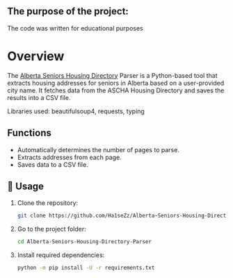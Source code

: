 ## The purpose of the project:
The code was written for educational purposes

# Overview
The [Alberta Seniors Housing Directory](https://housingdirectory.ascha.com/) Parser is a Python-based tool that extracts housing addresses for seniors in Alberta based on a user-provided city name. It fetches data from the ASCHA Housing Directory and saves the results into a CSV file.

Libraries used: beautifulsoup4, requests, typing

## Functions
- Automatically determines the number of pages to parse.
- Extracts addresses from each page.
- Saves data to a CSV file.



## 📝 Usage
1. Clone the repository:

    ```sh
    git clone https://github.com/Ha1seZz/Alberta-Seniors-Housing-Directory-Parser
    ```
2. Go to the project folder:
    ```sh
    cd Alberta-Seniors-Housing-Directory-Parser
    ```

3. Install required dependencies:

    ```sh
    python -m pip install -U -r requirements.txt
    ```

##
